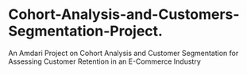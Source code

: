 # Cohort-Analysis-and-Customers-Segmentation-Project.
An Amdari Project on Cohort Analysis and Customer Segmentation for Assessing Customer Retention in an E-Commerce Industry
